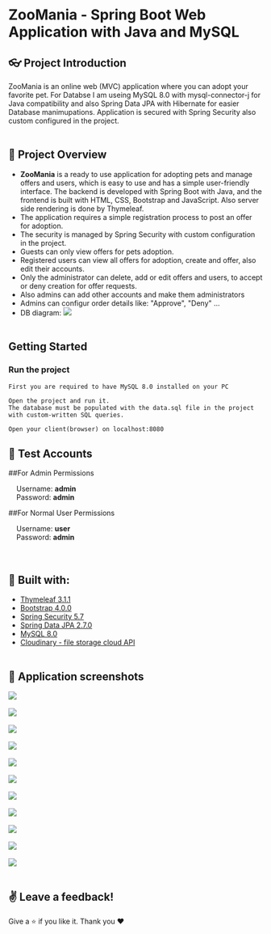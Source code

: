 # ZooMania - Spring Boot Web Application with Java and MySQL

## :eyeglasses: Project Introduction
ZooMania is an online web (MVC) application where you can adopt your favorite pet. For Databse I am useing MySQL 8.0 with mysql-connector-j for Java compatibility and also Spring Data JPA with Hibernate for easier Database manimupations. Application is secured with Spring Security also custom configured in the project.
<br/><br/>

## 📝 Project Overview
-	**ZooMania** is a ready to use application for adopting pets and manage offers and users, which is easy to use and has a simple user-friendly interface. The backend is developed with Spring Boot with Java, and the frontend is built with HTML, CSS, Bootstrap and JavaScript. Also server side rendering is done by Thymeleaf.
-	The application requires a simple registration process to post an offer for adoption.
-	The security is managed by Spring Security with custom configuration in the project.
-	Guests can only view offers for pets adoption.
-	Registered users can view all offers for adoption, create and offer, also edit their accounts.
-	Only the administrator can delete, add or edit offers and users, to accept or deny creation for offer requests.
-	Also admins can add other accounts and make them administrators
-	Admins can configur order details like: "Approve", "Deny" ...
-	DB diagram: <kbd><img src="https://user-images.githubusercontent.com/48069264/224537013-ccbd6a78-fd88-42ca-b0cd-a9a32d3699ad.png"/></kbd>
<br/><br/>

## Getting Started <a name = "getting_started"></a>

### Run the project

```
First you are required to have MySQL 8.0 installed on your PC
```
```
Open the project and run it.
The database must be populated with the data.sql file in the project with custom-written SQL queries.
```
```
Open your client(browser) on localhost:8080
```

## 🧪 Test Accounts
##For Admin Permissions

&nbsp;&nbsp;&nbsp;&nbsp;Username: **admin**  
&nbsp;&nbsp;&nbsp;&nbsp;Password: **admin**  

##For Normal User Permissions

&nbsp;&nbsp;&nbsp;&nbsp;Username: **user**  
&nbsp;&nbsp;&nbsp;&nbsp;Password: **admin**  
<br/><br/>

## :hammer: Built with:
* [Thymeleaf 3.1.1](https://www.thymeleaf.org/)
* [Bootstrap 4.0.0](https://getbootstrap.com/docs/4.0/getting-started/introduction//)
* [Spring Security 5.7](https://spring.io/projects/spring-security)
* [Spring Data JPA 2.7.0](https://spring.io/projects/spring-data-jpa)
* [MySQL 8.0](https://dev.mysql.com/doc/relnotes/mysql/8.0/en/)
* [Cloudinary - file storage cloud API](https://cloudinary.com/documentation)
<br/><br/>

## 📸 Application screenshots
<kbd><img src="https://user-images.githubusercontent.com/48069264/224537313-e8b6cbad-95ca-45e5-b2ab-29f7d7b101e1.png"/></kbd>
<br/><br/>
<kbd><img src="https://user-images.githubusercontent.com/48069264/224537342-3e3105f6-c35c-4d5e-952d-4ed7c8b25e21.png"/></kbd>
<br/><br/>
<kbd><img src="https://user-images.githubusercontent.com/48069264/224537352-6eb00705-b148-49ee-aaf0-813109ea6775.png"/></kbd>
<br/><br/>
<kbd><img src="https://user-images.githubusercontent.com/48069264/224537378-4258445b-bbd7-43d3-a409-9e9ce1a56625.png"/></kbd>
<br/><br/>
<kbd><img src="https://user-images.githubusercontent.com/48069264/224537385-6851ca91-6b00-4d5a-8051-d47792f7b502.png"/></kbd>
<br/><br/>
<kbd><img src="https://user-images.githubusercontent.com/48069264/224537403-8e4ed551-404d-4369-8b3c-99fe7c5ef526.png"/></kbd>
<br/><br/>
<kbd><img src="https://user-images.githubusercontent.com/48069264/224537418-79b2ab11-f49c-4e76-bb34-32ee901a563a.png"/></kbd>
<br/><br/>
<kbd><img src="https://user-images.githubusercontent.com/48069264/224537432-165eff17-c603-47d2-a0be-6961177f90f2.png"/></kbd>
<br/><br/>
<kbd><img src="https://user-images.githubusercontent.com/48069264/224537435-fb5b9ff7-1031-4f21-9954-d8365c93eb96.png"/></kbd>
<br/><br/>
<kbd><img src="https://user-images.githubusercontent.com/48069264/224537439-903fd219-6169-4148-b9c7-a5366d1953ce.png"/></kbd>
<br/><br/>
<kbd><img src="https://user-images.githubusercontent.com/48069264/224537469-531f8a8d-9756-4f30-ba13-7fd64d804ca9.png"/></kbd>
<br/><br/>

## :v: Leave a feedback!

Give a :star: if you like it.
Thank you ❤️
<br/><br/>

